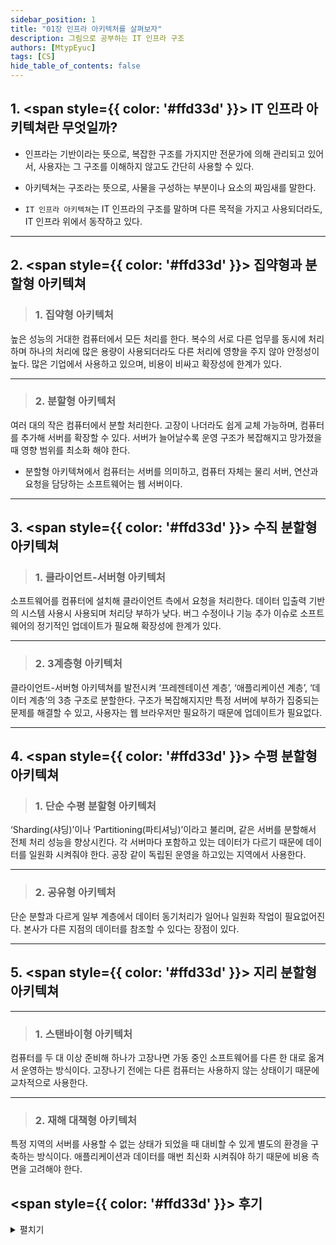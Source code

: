 ```yaml
---
sidebar_position: 1
title: "01장 인프라 아키텍처를 살펴보자"
description: 그림으로 공부하는 IT 인프라 구조
authors: [MtypEyuc]
tags: [CS]
hide_table_of_contents: false
---
```


## 1.  <span style={{ color: '#ffd33d' }}> IT 인프라 아키텍쳐란 무엇일까? </span>

- 인프라는 기반이라는 뜻으로, 복잡한 구조를 가지지만 전문가에 의해 관리되고 있어서, 사용자는 그 구조를 이해하지 않고도 간단히 사용할 수 있다.


-  아키텍쳐는 구조라는 뜻으로, 사물을 구성하는 부분이나 요소의 짜임새를 말한다. 


- `IT 인프라 아키텍쳐`는 IT 인프라의 구조를 말하며 다른 목적을 가지고 사용되더라도, IT 인프라 위에서 동작하고 있다.

---
## 2.  <span style={{ color: '#ffd33d' }}> 집약형과 분할형 아키텍쳐 </span>


>### 1. 집약형 아키텍처
높은 성능의 거대한 컴퓨터에서 모든 처리를 한다. 복수의 서로 다른 업무를 동시에 처리하며 하나의 처리에 많은 용량이 사용되더라도 다른 처리에 영향을 주지 않아 안정성이 높다. 많은 기업에서 사용하고 있으며, 비용이 비싸고 확장성에 한계가 있다.

---
>### 2. 분할형 아키텍처
여러 대의 작은 컴퓨터에서 분할 처리한다. 고장이 나더라도 쉽게 교체 가능하며, 컴퓨터를 추가해 서버를 확장할 수 있다. 서버가 늘어날수록 운영 구조가 복잡해지고 망가졌을 때 영향 범위를 최소화 해야 한다. 

- 분할형 아키텍쳐에서 컴퓨터는 서버를 의미하고, 컴퓨터 자체는 물리 서버, 연산과 요청을 담당하는 소프트웨어는 웹 서버이다.

---
## 3.  <span style={{ color: '#ffd33d' }}> 수직 분할형 아키텍쳐 </span>

>### 1. 클라이언트-서버형 아키텍처
소프트웨어를 컴퓨터에 설치해 클라이언트 측에서 요청을 처리한다. 데이터 입출력 기반의 시스템 사용시 사용되며 처리당 부하가 낮다. 버그 수정이나 기능 추가 이슈로 소프트웨어의 정기적인 업데이트가 필요해 확장성에 한계가 있다.

---
>### 2. 3계층형 아키텍처
클라이언트-서버형 아키텍쳐를 발전시켜 ‘프레젠테이션 계층’, ‘애플리케이션 계층’, ‘데이터 계층’의 3층 구조로 분할한다. 구조가 복잡해지지만 특정 서버에 부하가 집중되는 문제를 해결할 수 있고, 사용자는 웹 브라우저만 필요하기 때문에 업데이트가 필요없다.

---
## 4.  <span style={{ color: '#ffd33d' }}> 수평 분할형 아키텍쳐 </span>

>### 1. 단순 수평 분할형 아키텍처
‘Sharding(샤딩)’이나 ‘Partitioning(파티셔닝)’이라고 불리며, 같은 서버를 분할해서 전체 처리 성능을 향상시킨다. 각 서버마다 포함하고 있는 데이터가 다르기 때문에 데이터를 일원화 시켜줘야 한다. 공장 같이 독립된 운영을 하고있는 지역에서 사용한다.

---
>### 2. 공유형 아키텍처
단순 분할과 다르게 일부 계층에서 데이터 동기처리가 일어나 일원화 작업이 필요없어진다. 본사가 다른 지점의 데이터를 참조할 수 있다는 장점이 있다.

---
## 5.  <span style={{ color: '#ffd33d' }}> 지리 분할형 아키텍쳐 </span>

---
>### 1. 스탠바이형 아키텍처
컴퓨터를 두 대 이상 준비해 하나가 고장나면 가동 중인 소프트웨어를 다른 한 대로 옮겨서 운영하는 방식이다. 고장나기 전에는 다른 컴퓨터는 사용하지 않는 상태이기 때문에 교차적으로 사용한다.

---
>### 2. 재해 대책형 아키텍처
특정 지역의 서버를 사용할 수 없는 상태가 되었을 때 대비할 수 있게 별도의 환경을 구축하는 방식이다. 애플리케이션과 데이터를 매번 최신화 시켜줘야 하기 때문에 비용 측면을 고려해야 한다. 

## <span style={{ color: '#ffd33d' }}> 후기 </span>
<details>
<summary> 펼치기 </summary>

1. **좋았던 점**: 복잡할 수도 있는 내용을 정확한 예시로 알기 쉽게 전달한다.


2. **배운 점**: IT 인프라 아키텍쳐의 종류와 특징에 대해 알게 되었다.


3. **어려웠던 점**: 컴퓨터를 잘 알고 있다고 생각했는데 부품과는 무관하게 IT 인프라 아키텍쳐 협업의 형태를 구성하는 것이었다. 


4. **향후 계획**: CS 기초 강의와 병행하며 기본 지식을 늘려나갈 예정이다.
</details>